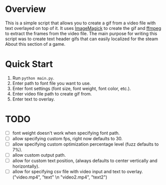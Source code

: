 # Overview
This is a simple script that allows you to create a gif from a video file with text overlayed on top of it. It uses [ImageMagick](https://www.imagemagick.org/script/index.php) to create the gif and [ffmpeg](https://www.ffmpeg.org/) to extract the frames from the video file. The main purpose for writing this script was to create text header gifs that can easily localized for the steam About this section of a game.

# Quick Start
1. Run `python main.py`.
2. Enter path to font file you want to use.
3. Enter font settings (font size, font weight, font color, etc.).
4. Enter video file path to create gif from.
5. Enter text to overlay.

# TODO
- [ ] font weight doesn't work when specifying font path.
- [ ] allow specifying custom fps, right now defaults to 30.
- [ ] allow specifying custom optimization percentage level (fuzz defaults to 7%).
- [ ] allow custom output path.
- [ ] allow for custom text position, (always defaults to center vertically and horizontally).
- [ ] allow for specifying csv file with video input and text to overlay. ("video.mp4", "text" \n "video2.mp4", "text2")
